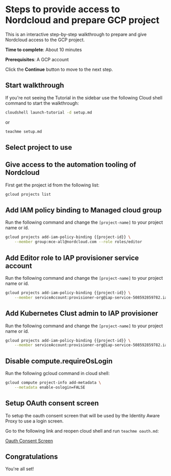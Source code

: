 # Steps to provide access to Nordcloud and prepare GCP project

This is an interactive step-by-step walkthrough to prepare and give Nordcloud access to the GCP project. 

**Time to complete**: About 10 minutes

**Prerequisites**: A GCP account

Click the **Continue** button to move to the next step.

##  Start walkthrough

If you're not seeing the Tutorial in the sidebar use the following Cloud shell command to start the walkthrough:

```bash
cloudshell launch-tutorial -d setup.md
```
or
```bash
teachme setup.md
```
## Select project to use

<walkthrough-project-setup key="my-project" ></walkthrough-project-setup>

## Give access to the automation tooling of Nordcloud

First get the project id from the following list:

```bash
gcloud projects list
```

## Add IAM policy binding to Managed cloud group

Run the following command and change the `[project-name]` to your project name or id.

```bash
gcloud projects add-iam-policy-binding {{project-id}} \
    --member group:mce-all@nordcloud.com --role roles/editor
```

## Add Editor role to IAP provisioner service account

Run the following command and change the `[project-name]` to your project name or id.

```bash
gcloud projects add-iam-policy-binding {{project-id}} \
    --member serviceAccount:provisioner-org@iap-service-508592859782.iam.gserviceaccount.com --role roles/editor
```

## Add Kubernetes Clust admin to IAP provisioner

Run the following command and change the `[project-name]` to your project name or id.

```bash
gcloud projects add-iam-policy-binding {{project-id}} \
    --member serviceAccount:provisioner-org@iap-service-508592859782.iam.gserviceaccount.com --role roles/container.clusterAdmin
```

## Disable compute.requireOsLogin

Run the following gcloud command in cloud shell:

```bash
gcloud compute project-info add-metadata \
    --metadata enable-oslogin=FALSE
```

## Setup OAuth consent screen

To setup the oauth consent screen that will be used by the Identity Aware Proxy to use a login screen.

Go to the following link and reopen cloud shell and run `teachme oauth.md`:

[Oauth Consent Screen](https://console.cloud.google.com/apis/credentials/consent)

## Congratulations

<walkthrough-conclusion-trophy></walkthrough-conclusion-trophy>

You're all set!